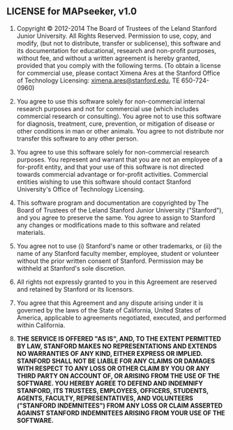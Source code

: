 ## LICENSE for MAPseeker, v1.0

1. Copyright &copy; 2012-2014 The Board of Trustees of the Leland Stanford
Junior University. All Rights Reserved. Permission to use, copy, and
modify, (but not to distribute, transfer or sublicense), this software
and its documentation for educational, research and non-profit purposes,
without fee, and without a written agreement is hereby granted, provided
that you comply with the following terms.  (To obtain a license for
commercial use, please contact Ximena Ares at the Stanford Office of
Technology Licensing: ximena.ares@stanford.edu, TE 650-724-0960)

2. You agree to use this software solely for non-commercial internal
research purposes and not for commercial use (which includes commercial
research or consulting). You agree not to use this software for diagnosis,
treatment, cure, prevention, or mitigation of disease or other conditions
in man or other animals.  You agree to not distribute nor transfer this
software to any other person.

3. You agree to use this software solely for non-commercial research purposes.
You represent and warrant that you are not an employee of a for-profit entity,
and that your use of this software is not directed towards commercial advantage
or for-profit activities. Commercial entities wishing to use this software
should contact Stanford University's Office of Technology Licensing.

4. This software program and documentation are copyrighted by The Board of
Trustees of the Leland Stanford Junior University ("Stanford"), and you agree
to preserve the same.  You agree to assign to Stanford any changes or modifications
made to this software and related materials. 

5. You agree not to use (i) Stanford's name or other trademarks, or (ii) the
name of any Stanford faculty member, employee, student or volunteer without
the prior written consent of Stanford. Permission may be withheld at Stanford's
sole discretion. 

6. All rights not expressly granted to you in this Agreement are reserved and
retained by Stanford or its licensors.

7. You agree that this Agreement and any dispute arising under it is governed
by the laws of the State of California, United States of America, applicable
to agreements negotiated, executed, and performed within California.

8. <strong>THE SERVICE IS OFFERED "AS IS", AND, TO THE EXTENT PERMITTED BY LAW, STANFORD
MAKES NO REPRESENTATIONS AND EXTENDS NO WARRANTIES OF ANY KIND, EITHER EXPRESS
OR IMPLIED. STANFORD SHALL NOT BE LIABLE FOR ANY CLAIMS OR DAMAGES WITH RESPECT
TO ANY LOSS OR OTHER CLAIM BY YOU OR ANY THIRD PARTY ON ACCOUNT OF, OR ARISING
FROM THE USE OF THE SOFTWARE. YOU HEREBY AGREE TO DEFEND AND INDEMNIFY STANFORD,
ITS TRUSTEES, EMPLOYEES, OFFICERS, STUDENTS, AGENTS, FACULTY, REPRESENTATIVES,
AND VOLUNTEERS ("STANFORD INDEMNITEES") FROM ANY LOSS OR CLAIM ASSERTED AGAINST
STANFORD INDEMNITEES ARISING FROM YOUR USE OF THE SOFTWARE.
